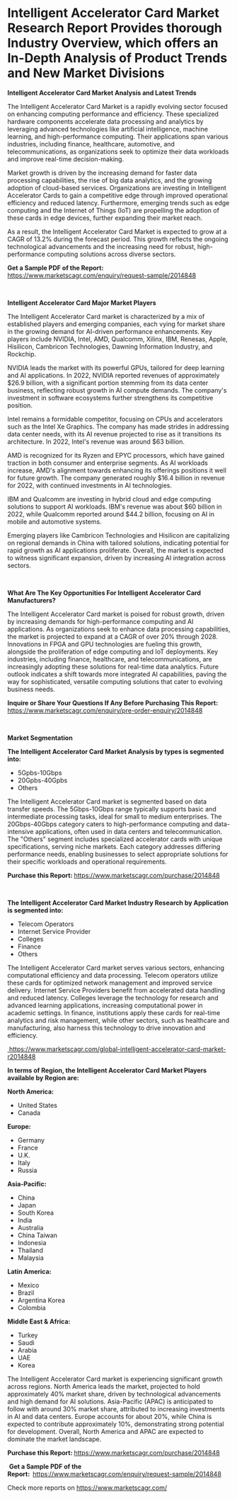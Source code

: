 <p><h1>Intelligent Accelerator Card Market Research Report Provides thorough Industry Overview, which offers an In-Depth Analysis of Product Trends and New Market Divisions</h1></p><p><strong>Intelligent Accelerator Card Market Analysis and Latest Trends</strong></p>
<p><p>The Intelligent Accelerator Card Market is a rapidly evolving sector focused on enhancing computing performance and efficiency. These specialized hardware components accelerate data processing and analytics by leveraging advanced technologies like artificial intelligence, machine learning, and high-performance computing. Their applications span various industries, including finance, healthcare, automotive, and telecommunications, as organizations seek to optimize their data workloads and improve real-time decision-making.</p><p>Market growth is driven by the increasing demand for faster data processing capabilities, the rise of big data analytics, and the growing adoption of cloud-based services. Organizations are investing in Intelligent Accelerator Cards to gain a competitive edge through improved operational efficiency and reduced latency. Furthermore, emerging trends such as edge computing and the Internet of Things (IoT) are propelling the adoption of these cards in edge devices, further expanding their market reach.</p><p>As a result, the Intelligent Accelerator Card Market is expected to grow at a CAGR of 13.2% during the forecast period. This growth reflects the ongoing technological advancements and the increasing need for robust, high-performance computing solutions across diverse sectors.</p></p>
<p><strong>Get a Sample PDF of the Report:&nbsp;</strong> <a href="https://www.marketscagr.com/enquiry/request-sample/2014848?utm_campaign=3368&utm_medium=2&utm_source=Github&utm_content=ia&utm_term=29032025&utm_id=intelligent-accelerator-card">https://www.marketscagr.com/enquiry/request-sample/2014848</a></p>
<p>&nbsp;</p>
<p><strong>Intelligent Accelerator Card Major Market Players</strong></p>
<p><p>The Intelligent Accelerator Card market is characterized by a mix of established players and emerging companies, each vying for market share in the growing demand for AI-driven performance enhancements. Key players include NVIDIA, Intel, AMD, Qualcomm, Xilinx, IBM, Renesas, Apple, Hisilicon, Cambricon Technologies, Dawning Information Industry, and Rockchip.</p><p>NVIDIA leads the market with its powerful GPUs, tailored for deep learning and AI applications. In 2022, NVIDIA reported revenues of approximately $26.9 billion, with a significant portion stemming from its data center business, reflecting robust growth in AI compute demands. The company's investment in software ecosystems further strengthens its competitive position.</p><p>Intel remains a formidable competitor, focusing on CPUs and accelerators such as the Intel Xe Graphics. The company has made strides in addressing data center needs, with its AI revenue projected to rise as it transitions its architecture. In 2022, Intel's revenue was around $63 billion.</p><p>AMD is recognized for its Ryzen and EPYC processors, which have gained traction in both consumer and enterprise segments. As AI workloads increase, AMD's alignment towards enhancing its offerings positions it well for future growth. The company generated roughly $16.4 billion in revenue for 2022, with continued investments in AI technologies.</p><p>IBM and Qualcomm are investing in hybrid cloud and edge computing solutions to support AI workloads. IBM's revenue was about $60 billion in 2022, while Qualcomm reported around $44.2 billion, focusing on AI in mobile and automotive systems.</p><p>Emerging players like Cambricon Technologies and Hisilicon are capitalizing on regional demands in China with tailored solutions, indicating potential for rapid growth as AI applications proliferate. Overall, the market is expected to witness significant expansion, driven by increasing AI integration across sectors.</p></p>
<p>&nbsp;</p>
<p><strong>What Are The Key Opportunities For Intelligent Accelerator Card Manufacturers?</strong></p>
<p><p>The Intelligent Accelerator Card market is poised for robust growth, driven by increasing demands for high-performance computing and AI applications. As organizations seek to enhance data processing capabilities, the market is projected to expand at a CAGR of over 20% through 2028. Innovations in FPGA and GPU technologies are fueling this growth, alongside the proliferation of edge computing and IoT deployments. Key industries, including finance, healthcare, and telecommunications, are increasingly adopting these solutions for real-time data analytics. Future outlook indicates a shift towards more integrated AI capabilities, paving the way for sophisticated, versatile computing solutions that cater to evolving business needs.</p></p>
<p><strong>Inquire or Share Your Questions If Any Before Purchasing This Report:</strong> <a href="https://www.marketscagr.com/enquiry/pre-order-enquiry/2014848?utm_campaign=3368&utm_medium=2&utm_source=Github&utm_content=ia&utm_term=29032025&utm_id=intelligent-accelerator-card">https://www.marketscagr.com/enquiry/pre-order-enquiry/2014848</a></p>
<p>&nbsp;</p>
<p><strong>Market Segmentation</strong></p>
<p><strong>The Intelligent Accelerator Card Market Analysis by types is segmented into:</strong></p>
<p><ul><li>5Gpbs-10Gbps</li><li>20Gpbs-40Gpbs</li><li>Others</li></ul></p>
<p><p>The Intelligent Accelerator Card market is segmented based on data transfer speeds. The 5Gbps-10Gbps range typically supports basic and intermediate processing tasks, ideal for small to medium enterprises. The 20Gbps-40Gbps category caters to high-performance computing and data-intensive applications, often used in data centers and telecommunication. The "Others" segment includes specialized accelerator cards with unique specifications, serving niche markets. Each category addresses differing performance needs, enabling businesses to select appropriate solutions for their specific workloads and operational requirements.</p></p>
<p><strong>Purchase this Report:&nbsp;</strong><a href="https://www.marketscagr.com/purchase/2014848?utm_campaign=3368&utm_medium=2&utm_source=Github&utm_content=ia&utm_term=29032025&utm_id=intelligent-accelerator-card">https://www.marketscagr.com/purchase/2014848</a></p>
<p>&nbsp;</p>
<p><strong>The Intelligent Accelerator Card Market Industry Research by Application is segmented into:</strong></p>
<p><ul><li>Telecom Operators</li><li>Internet Service Provider</li><li>Colleges</li><li>Finance</li><li>Others</li></ul></p>
<p><p>The Intelligent Accelerator Card market serves various sectors, enhancing computational efficiency and data processing. Telecom operators utilize these cards for optimized network management and improved service delivery. Internet Service Providers benefit from accelerated data handling and reduced latency. Colleges leverage the technology for research and advanced learning applications, increasing computational power in academic settings. In finance, institutions apply these cards for real-time analytics and risk management, while other sectors, such as healthcare and manufacturing, also harness this technology to drive innovation and efficiency.</p></p>
<p><a href="https://www.marketscagr.com/global-intelligent-accelerator-card-market-r2014848?utm_campaign=3368&utm_medium=2&utm_source=Github&utm_content=ia&utm_term=29032025&utm_id=intelligent-accelerator-card">&nbsp;https://www.marketscagr.com/global-intelligent-accelerator-card-market-r2014848</a></p>
<p><strong>In terms of Region, the Intelligent Accelerator Card Market Players available by Region are:</strong></p>
<p>
    <p> <strong> North America: </strong>
        <ul>
            <li>United States</li>
            <li>Canada</li>
        </ul>
        </p> 
    <p> <strong> Europe: </strong>
        <ul>
            <li>Germany</li>
            <li>France</li>
            <li>U.K.</li>
            <li>Italy</li>
            <li>Russia</li>
        </ul>
        </p> 
    <p> <strong> Asia-Pacific: </strong>
        <ul>
            <li>China</li>
            <li>Japan</li>
            <li>South Korea</li>
            <li>India</li>
            <li>Australia</li>
            <li>China Taiwan</li>
            <li>Indonesia</li>
            <li>Thailand</li>
            <li>Malaysia</li>
        </ul>
        </p> 
    <p> <strong> Latin America: </strong>
        <ul>
            <li>Mexico</li>
            <li>Brazil</li>
            <li>Argentina Korea</li>
            <li>Colombia</li>
        </ul>
        </p> 
    <p> <strong> Middle East & Africa: </strong>
        <ul>
            <li>Turkey</li>
            <li>Saudi</li>
            <li>Arabia</li>
            <li>UAE</li>
            <li>Korea</li>
        </ul>
    </p>
    </p>
<p><p>The Intelligent Accelerator Card market is experiencing significant growth across regions. North America leads the market, projected to hold approximately 40% market share, driven by technological advancements and high demand for AI solutions. Asia-Pacific (APAC) is anticipated to follow with around 30% market share, attributed to increasing investments in AI and data centers. Europe accounts for about 20%, while China is expected to contribute approximately 10%, demonstrating strong potential for development. Overall, North America and APAC are expected to dominate the market landscape.</p></p>
<p><strong>Purchase this Report: </strong><a href="https://www.marketscagr.com/purchase/2014848?utm_campaign=3368&utm_medium=2&utm_source=Github&utm_content=ia&utm_term=29032025&utm_id=intelligent-accelerator-card">https://www.marketscagr.com/purchase/2014848</a></p>
<p>&nbsp;<strong>Get a Sample PDF of the Report:&nbsp;&nbsp;</strong><a href="https://www.marketscagr.com/enquiry/request-sample/2014848?utm_campaign=3368&utm_medium=2&utm_source=Github&utm_content=ia&utm_term=29032025&utm_id=intelligent-accelerator-card">https://www.marketscagr.com/enquiry/request-sample/2014848</a></p>
<p><strong></strong></p>
<p>Check more reports on <a href="https://www.marketscagr.com/?utm_campaign=3368&utm_medium=2&utm_source=Github&utm_content=ia&utm_term=29032025&utm_id=intelligent-accelerator-card">https://www.marketscagr.com/</a></p>